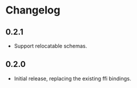 # Changelog

## 0.2.1

* Support relocatable schemas.

## 0.2.0

* Initial release, replacing the existing ffi bindings.

